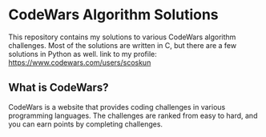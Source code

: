 # CodeWars Algorithm Solutions
This repository contains my solutions to various CodeWars algorithm challenges. Most of the solutions are written in C, but there are a few solutions in Python as well. link to my profile: https://www.codewars.com/users/scoskun

## What is CodeWars?
CodeWars is a website that provides coding challenges in various programming languages. The challenges are ranked from easy to hard, and you can earn points by completing challenges.

